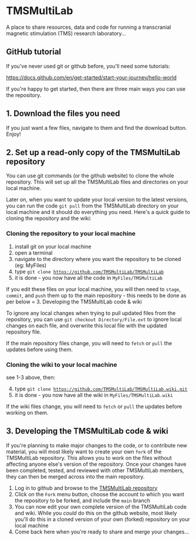 # TMSMultiLab
A place to share resources, data and code for running a transcranial magnetic stimulation (TMS) research laboratory...

## GitHub tutorial
If you've never used git or github before, you'll need some tutorials:

https://docs.github.com/en/get-started/start-your-journey/hello-world

If you're happy to get started, then there are three main ways you can use the repository.

## 1. Download the files you need
If you just want a few files, navigate to them and find the download button. Enjoy!

## 2. Set up a read-only copy of the TMSMultiLab repository
You can use git commands (or the github website) to clone the whole repository. This will set up all the TMSMultiLab files and directories on your local machine.

Later on, when you want to update your local version to the latest versions, you can run the code <code>git pull</code> from the TMSMultiLab directory on your local machine and it should do everything you need. Here's a quick guide to cloning the repository and the wiki:

### Cloning the repository to your local machine

1. install git on your local machine
2. open a terminal
3. navigate to the directory where you want the repository to be cloned (eg: MyFiles)
4. type <code>git clone  https://github.com/TMSMultiLab/TMSMultiLab</code>
5. it is done - you now have all the code in <code>MyFiles/TMSMultiLab</code>

If you edit these files on your local machine, you will then need to <code>stage</code>, <code>commit</code>, and <code>push</code> them up to the main repository - this needs to be done as per below = 3. Developing the TMSMultiLab code & wiki

To ignore any local changes when trying to pull updated files from the repository, you can use <code>git checkout Directory/File.ext</code> to ignore local changes on each file, and overwrite this local file with the updated repository file.

If the main repository files change, you will need to <code>fetch</code> or <code>pull</code> the updates before using them.

### Cloning the wiki to your local machine
see 1-3 above, then:

4. type <code>git clone https://github.com/TMSMultiLab/TMSMultiLab.wiki.git</code>
5. it is done - you now have all the wiki in <code>MyFiles/TMSMultiLab.wiki</code>

If the wiki files change, you will need to <code>fetch</code> or <code>pull</code> the updates before working on them.

## 3. Developing the TMSMultiLab code & wiki
If you're planning to make major changes to the code, or to contribute new material, you will most likely want to create your own <code>fork</code> of the TMSMultiLab repository. This allows you to work on the files without affecting anyone else's version of the repository. Once your changes have been completed, tested, and reviewed with other TMSMultiLab members, they can then be merged across into the main repository.

1. Log in to github and browse to the [TMSMultiLab repository](https://github.com/TMSMultiLab/TMSMultiLab)
2. Click on the <code>Fork</code> menu button, choose the account to which you want the repository to be forked, and include the <code>main</code> branch
3. You can now edit your own complete version of the TMSMultiLab code and wiki. While you _could_ do this on the github website, most likely you'll do this in a cloned version of your own (forked) repository on your local machine
4. Come back here when you're ready to share and merge your changes...
